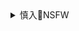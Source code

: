 <details><summary>慎入🔞NSFW</summary>

Not Safe For Work
<img src="https://upload.wikimedia.org/wikipedia/commons/thumb/d/d3/Biohazard_Symbol_Specification.png/210px-Biohazard_Symbol_Specification.png">

<details><summary><b>风险自理Use At Your Own Risk🈲</summary>

### 冰箱战胜电视：俄罗s经济低迷打破普j的爱g盾牌
https://cn.nytimes.com/world/20210201/russia-putin-economy-protests/

这就像有人踩了你的脚，还对你说，‘耐心忍一会儿吧，’”律师多布拉斯基在谈到g家的经济困境时说。“你怎么能就这么等着它结束呢？

克里米亚共识”（即广泛支持弗拉基米e·V·普j[Vladimir V. Putin]总统吞并乌克兰半岛的想法）已经远去。现在，人们心中更多的是对工资和养老金下降的失望。

在俄罗s，普j强硬的外交z策带来的团结爱g情感与人们对经济低迷的愤怒，通常被称为电视和冰箱之间的战斗：俄罗s人更关注电视上的爱g新闻，还是自家空空荡荡的冰箱？

团结爱g不再是对付抗议的解药，

2014年，普j吞并克里米亚的那一年，他在g内的支持率飙升，尽管欧洲g家、美国和其他g家以威胁到俄罗s经济的制裁作为回应。

多布拉斯基说，“如果你在这个体系中没有一席之地，你就没有机会”找到工作。

从太平洋沿岸的符拉迪沃斯托克到俄罗斯最西部的城市加里宁格勒，有100多个城镇发生了抗议活动。这样的偏远城镇曾被视为支持普j的温床。

在2011年和2012年阿列克谢·A·纳瓦尔n(Aleksei A. Navalny)在莫斯k领d了一场抗议运动之后，z府把钱投入了颇受欢迎的城市改造项目，比如美化公园和重新铺设人行道，这些项目削弱了z治反对派的力量。

加里宁格勒是
，有关外国危险的z府宣传警告一直没有市场。

我们了解波兰人。你问一个波兰的普通人，‘你想征服西伯利亚吗？’他们根本不知道你在说什么。

</details>
</details>

